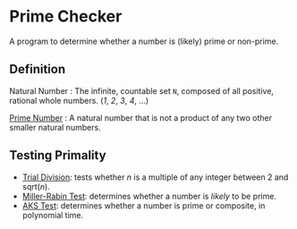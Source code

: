 # Prime Checker

A program to determine whether a number is (likely) prime or non-prime.

## Definition

Natural Number
: The infinite, countable set `N`, composed of all positive, rational whole numbers. (*1*, *2*, *3*, *4*, ...)

[Prime Number](https://en.wikipedia.org/wiki/Prime_number)
: A natural number that is not a product of any two other smaller natural numbers.

## Testing Primality

- [Trial Division](https://en.wikipedia.org/wiki/Trial_division): tests whether *n* is a multiple of any integer between 2 and sqrt(*n*).
- [Miller-Rabin Test](https://en.wikipedia.org/wiki/Miller%E2%80%93Rabin_primality_test): determines whether a number is *likely* to be prime.
- [AKS Test](https://en.wikipedia.org/wiki/AKS_primality_test): determines whether a number is prime or composite, in polynomial time.

